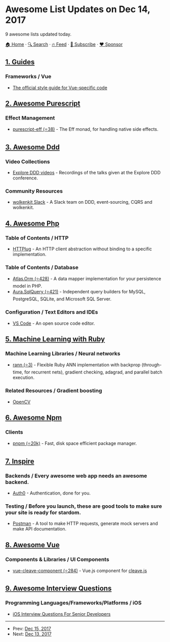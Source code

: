 # Awesome List Updates on Dec 14, 2017

9 awesome lists updated today.

[🏠 Home](/README.md) · [🔍 Search](https://www.trackawesomelist.com/search/) · [🔥 Feed](https://www.trackawesomelist.com/rss.xml) · [📮 Subscribe](https://trackawesomelist.us17.list-manage.com/subscribe?u=d2f0117aa829c83a63ec63c2f&id=36a103854c) · [❤️  Sponsor](https://github.com/sponsors/theowenyoung)



## [1. Guides](/content/NARKOZ/guides/README.md)

### Frameworks / Vue

*   [The official style guide for Vue-specific code](https://vuejs.org/v2/style-guide/)

## [2. Awesome Purescript](/content/passy/awesome-purescript/README.md)

### Effect Management

*   [purescript-eff (⭐38)](https://github.com/purescript/purescript-eff) - The Eff monad, for handling native side effects.

## [3. Awesome Ddd](/content/heynickc/awesome-ddd/README.md)

### Video Collections

*   [Explore DDD videos](https://www.youtube.com/channel/UCcpKGt6MVvz7dISXLlMGmag) - Recordings of the talks given at the Explore DDD conference.

### Community Resources

*   [wolkenkit Slack](http://slackin.wolkenkit.io/) - A Slack team on DDD, event-sourcing, CQRS and wolkenkit.

## [4. Awesome Php](/content/ziadoz/awesome-php/README.md)

### Table of Contents / HTTP

*   [HTTPlug](http://httplug.io) - An HTTP client abstraction without binding to a specific implementation.

### Table of Contents / Database

*   [Atlas.Orm (⭐428)](https://github.com/atlasphp/Atlas.Orm) - A data mapper implementation for your persistence model in PHP.
*   [Aura.SqlQuery (⭐421)](https://github.com/auraphp/Aura.SqlQuery) - Independent query builders for MySQL, PostgreSQL, SQLite, and Microsoft SQL Server.

### Configuration / Text Editors and IDEs

*   [VS Code](https://code.visualstudio.com/) - An open source code editor.

## [5. Machine Learning with Ruby](/content/arbox/machine-learning-with-ruby/README.md)

### Machine Learning Libraries / Neural networks

*   [rann (⭐3)](https://github.com/mikecmpbll/rann) -
    Flexible Ruby ANN implementation with backprop (through-time, for recurrent
    nets), gradient checking, adagrad, and parallel batch execution.

### Related Resources / Gradient boosting

*   <a name="opencv"></a>
    [OpenCV](https://opencv.org/)

## [6. Awesome Npm](/content/sindresorhus/awesome-npm/README.md)

### Clients

*   [pnpm (⭐20k)](https://github.com/pnpm/pnpm) - Fast, disk space efficient package manager.

## [7. Inspire](/content/noahbuscher/inspire/README.md)

### Backends / Every awesome web app needs an awesome backend.

*   [Auth0](https://auth0.com/) - Authentication, done for you.

### Testing / Before you launch, these are good tools to make sure your site is ready for stardom.

*   [Postman](https://www.getpostman.com/) - A tool to make HTTP requests, generate mock servers and make API documentation.

## [8. Awesome Vue](/content/vuejs/awesome-vue/README.md)

### Components & Libraries / UI Components

*   [vue-cleave-component (⭐284)](https://github.com/ankurk91/vue-cleave-component) - Vue.js component for [cleave.js](http://nosir.github.io/cleave.js/)

## [9. Awesome Interview Questions](/content/DopplerHQ/awesome-interview-questions/README.md)

### Programming Languages/Frameworks/Platforms / iOS

*   [iOS Interview Questions For Senior Developers](https://m.smartcloud.io/ios-interview-questions-for-senior-developers-in-2017-a94cc81c8205)

---

- Prev: [Dec 15, 2017](/content/2017/12/15/README.md)
- Next: [Dec 13, 2017](/content/2017/12/13/README.md)